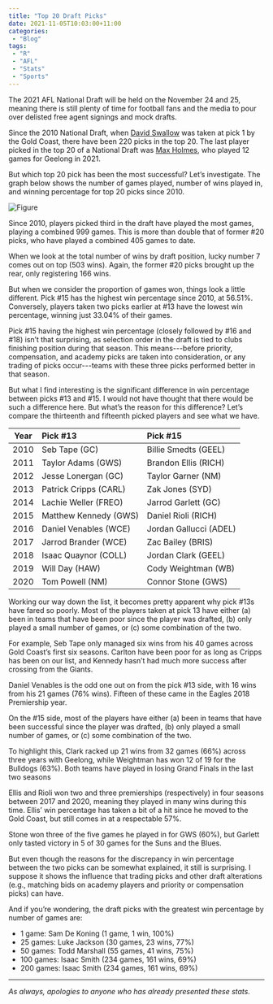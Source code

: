 ```yaml
---
title: "Top 20 Draft Picks"
date: 2021-11-05T10:03:00+11:00
categories:
 - "Blog"
tags:
 - "R"
 - "AFL" 
 - "Stats"
 - "Sports"
---
```


<!--more-->

The 2021 AFL National Draft will be held on the November 24 and 25, meaning there is still plenty of time for football fans and the media to pour over delisted free agent signings and mock drafts. 

Since the 2010 National Draft, when [David Swallow](https://www.goldcoastfc.com.au/players/406/david-swallow) was taken at pick 1 by the Gold Coast, there have been 220 picks in the top 20. The last player picked in the top 20 of a National Draft was [Max Holmes](https://www.geelongcats.com.au/players/3248/max-holmes), who played 12 games for Geelong in 2021.

But which top 20 pick has been the most successful? Let’s investigate. The graph below shows the number of games played, number of wins played in, and winning percentage for top 20 picks since 2010.

![Figure](/img/content/posts/top-20-draft-picks/top20.png)

Since 2010, players picked third in the draft have played the most games, playing a combined 999 games. This is more than double that of former #20 picks, who have played a combined 405 games to date.

When we look at the total number of wins by draft position, lucky number 7 comes out on top (503 wins). Again, the former #20 picks brought up the rear, only registering 166 wins.

But when we consider the proportion of games won, things look a little different. Pick #15 has the highest win percentage since 2010, at 56.51%. Conversely, players taken two picks earlier at #13 have the lowest win percentage, winning just 33.04% of their games. 

Pick #15 having the highest win percentage (closely followed by #16 and #18) isn’t that surprising, as selection order in the draft is tied to clubs finishing position during that season. This means---before priority, compensation, and academy picks are taken into consideration, or any trading of picks occur---teams with these three picks performed better in that season.

But what I find interesting is the significant difference in win percentage between picks #13 and #15. I would not have thought that there would be such a difference here. But what’s the reason for this difference? Let’s compare the thirteenth and fifteenth picked players and see what we have.

<center>

| Year | Pick #13               | Pick #15               |
| :--: | :--------------------- | :--------------------- |
| 2010 | Seb Tape (GC)          | Billie Smedts (GEEL)   |
| 2011 | Taylor Adams (GWS)     | Brandon Ellis (RICH)   |
| 2012 | Jesse Lonergan (GC)    | Taylor Garner (NM)     |
| 2013 | Patrick Cripps (CARL)  | Zak Jones (SYD)        |
| 2014 | Lachie Weller (FREO)   | Jarrod Garlett (GC)    |
| 2015 | Matthew Kennedy (GWS)  | Daniel Rioli (RICH)    |
| 2016 | Daniel Venables (WCE)  | Jordan Gallucci (ADEL) |
| 2017 | Jarrod Brander (WCE)   | Zac Bailey (BRIS)      |
| 2018 | Isaac Quaynor (COLL)   | Jordan Clark (GEEL)    |
| 2019 | Will Day (HAW)         | Cody Weightman (WB)    |
| 2020 | Tom Powell (NM)        | Connor Stone (GWS)     |

</center>

Working our way down the list, it becomes pretty apparent why pick #13s have fared so poorly. Most of the players taken at pick 13 have either (a) been in teams that have been poor since the player was drafted, (b) only played a small number of games, or (c) some combination of the two. 

For example, Seb Tape only managed six wins from his 40 games across Gold Coast’s first six seasons. Carlton have been poor for as long as Cripps has been on our list, and Kennedy hasn’t had much more success after crossing from the Giants.

Daniel Venables is the odd one out on from the pick #13 side, with 16 wins from his 21 games (76% wins). Fifteen of these came in the Eagles 2018 Premiership year.

On the #15 side, most of the players have either (a) been in teams that have been successful since the player was drafted, (b) only played a small number of games, or (c) some combination of the two.

To highlight this, Clark racked up 21 wins from 32 games (66%) across three years with Geelong, while Weightman has won 12 of 19 for the Bulldogs (63%). Both teams have played in losing Grand Finals in the last two seasons

Ellis and Rioli won two and three premierships (respectively) in four seasons between 2017 and 2020, meaning they played in many wins during this time. Ellis’ win percentage has taken a bit of a hit since he moved to the Gold Coast, but still comes in at a respectable 57%. 

Stone won three of the five games he played in for GWS (60%), but Garlett only tasted victory in 5 of 30 games for the Suns and the Blues. 

But even though the reasons for the discrepancy in win percentage between the two picks can be somewhat explained, it still is surprising. I suppose it shows the influence that trading picks and other draft alterations (e.g., matching bids on academy players and priority or compensation picks) can have. 

And if you’re wondering, the draft picks with the greatest win percentage by number of games are:
- 1 game: Sam De Koning (1 game, 1 win, 100%)
- 25 games: Luke Jackson (30 games, 23 wins, 77%)
- 50 games: Todd Marshall (55 games, 41 wins, 75%)
- 100 games: Isaac Smith (234 games, 161 wins, 69%)
- 200 games: Isaac Smith (234 games, 161 wins, 69%)

---

*As always, apologies to anyone who has already presented these stats.*